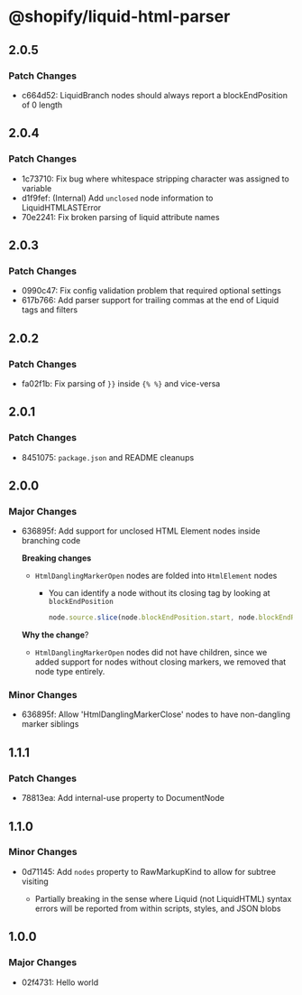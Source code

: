 # @shopify/liquid-html-parser

## 2.0.5

### Patch Changes

- c664d52: LiquidBranch nodes should always report a blockEndPosition of 0 length

## 2.0.4

### Patch Changes

- 1c73710: Fix bug where whitespace stripping character was assigned to variable
- d1f9fef: (Internal) Add `unclosed` node information to LiquidHTMLASTError
- 70e2241: Fix broken parsing of liquid attribute names

## 2.0.3

### Patch Changes

- 0990c47: Fix config validation problem that required optional settings
- 617b766: Add parser support for trailing commas at the end of Liquid tags and filters

## 2.0.2

### Patch Changes

- fa02f1b: Fix parsing of `}}` inside `{% %}` and vice-versa

## 2.0.1

### Patch Changes

- 8451075: `package.json` and README cleanups

## 2.0.0

### Major Changes

- 636895f: Add support for unclosed HTML Element nodes inside branching code

  **Breaking changes**

  - `HtmlDanglingMarkerOpen` nodes are folded into `HtmlElement` nodes

    - You can identify a node without its closing tag by looking at `blockEndPosition`

      ```js
      node.source.slice(node.blockEndPosition.start, node.blockEndPosition.end) === '';
      ```

  **Why the change**?

  - `HtmlDanglingMarkerOpen` nodes did not have children, since we added support for nodes without closing markers, we removed that node type entirely.

### Minor Changes

- 636895f: Allow 'HtmlDanglingMarkerClose' nodes to have non-dangling marker siblings

## 1.1.1

### Patch Changes

- 78813ea: Add internal-use property to DocumentNode

## 1.1.0

### Minor Changes

- 0d71145: Add `nodes` property to RawMarkupKind to allow for subtree visiting

  - Partially breaking in the sense where Liquid (not LiquidHTML) syntax errors will be reported from within scripts, styles, and JSON blobs

## 1.0.0

### Major Changes

- 02f4731: Hello world
